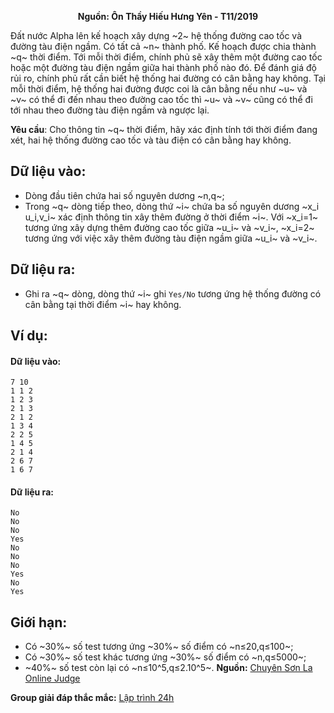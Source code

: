 **<center>Nguồn: Ôn Thầy Hiếu Hưng Yên - T11/2019</center>**

Đất nước Alpha lên kế hoạch xây dựng ~2~ hệ thống đường cao tốc và đường tàu điện ngầm. Có tất cả ~n~ thành phố. Kế hoạch được chia thành ~q~ thời điểm. Tới mỗi thời điểm, chính phủ sẽ xây thêm một đường cao tốc hoặc một đường tàu điện ngầm giữa hai thành phố nào đó. Để đánh giá độ rủi ro, chính phủ rất cần biết hệ thống hai đường có cân bằng hay không. Tại mỗi thời điểm, hệ thống hai đường được coi là cân bằng nếu như ~u~ và ~v~ có thể đi đến nhau theo đường cao tốc thì ~u~ và ~v~ cũng có thể đi tới nhau theo đường tàu điện ngầm và ngược lại.

**Yêu cầu**: Cho thông tin ~q~ thời điểm, hãy xác định tính tới thời điểm đang xét, hai hệ thống đường cao tốc và tàu điện có cân bằng hay không.

## Dữ liệu vào:
- Dòng đầu tiên chứa hai số nguyên dương ~n,q~;
- Trong ~q~ dòng tiếp theo, dòng thứ ~i~ chứa ba số nguyên dương ~x_i  u_i,v_i~ xác định thông tin xây thêm đường ở thời điểm ~i~. Với ~x_i=1~ tương ứng xây dựng thêm đường cao tốc giữa ~u_i~ và ~v_i~, ~x_i=2~ tương ứng với việc xây thêm đường tàu điện ngầm giữa ~u_i~ và ~v_i~.

## Dữ liệu ra:
- Ghi ra ~q~ dòng, dòng thứ ~i~ ghi `Yes/No` tương ứng hệ thống đường có cân bằng tại thời điểm ~i~ hay không.

## Ví dụ:
#### Dữ liệu vào:
```
7 10
1 1 2
1 2 3
2 1 3
2 1 2
1 3 4
2 2 5
1 4 5
2 1 4
2 6 7
1 6 7
```

#### Dữ liệu ra:
```
No
No
No
Yes
No
No
No
Yes
No
Yes
```

## Giới hạn:
- Có ~30\%~ số test tương ứng ~30\%~ số điểm có ~n≤20,q≤100~;
- Có ~30\%~ số test khác tương ứng ~30\%~ số điểm có ~n,q≤5000~;
- ~40\%~ số test còn lại có ~n≤10^5,q≤2.10^5~.
**Nguồn:** [Chuyên Sơn La Online Judge](http://csloj.ddns.net/)

**Group giải đáp thắc mắc:** [Lập trình 24h](https://www.facebook.com/groups/1386904321519984)